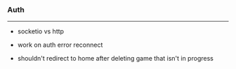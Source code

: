 ### Auth

---

- socketio vs http
- work on auth error reconnect

- shouldn't redirect to home after deleting game that isn't in progress
